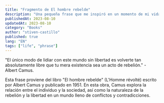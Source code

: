 ```yaml
---
title: "Fragmento de El hombre rebelde"
description: "Una pequeña frase que me inspiró en un momento de mi vida"
publishedAt: 2023-08-10
updatedAt: 2023-08-10
category: "Books"
author: "stiven-castillo"
published: true
lang: "EN"
tags: ["life", "phrase"]
---
```


"El único modo de lidiar con este mundo sin libertad es volverte tan absolutamente libre que tu mera existencia sea un acto de rebelión." - Albert Camus.

Esta frase proviene del libro "El hombre rebelde" (L'Homme révolté) escrito por Albert Camus y publicado en 1951. En esta obra, Camus explora la relación entre el individuo y la sociedad, así como la naturaleza de la rebelión y la libertad en un mundo lleno de conflictos y contradicciones.
